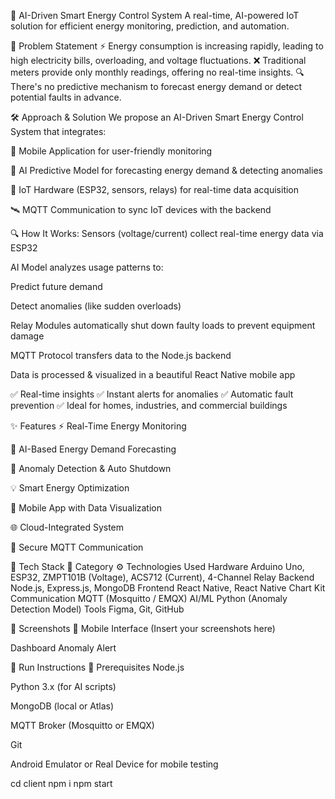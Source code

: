 🚀 AI-Driven Smart Energy Control System
A real-time, AI-powered IoT solution for efficient energy monitoring, prediction, and automation.

🧠 Problem Statement
⚡ Energy consumption is increasing rapidly, leading to high electricity bills, overloading, and voltage fluctuations.
❌ Traditional meters provide only monthly readings, offering no real-time insights.
🔍 There's no predictive mechanism to forecast energy demand or detect potential faults in advance.

🛠️ Approach & Solution
We propose an AI-Driven Smart Energy Control System that integrates:

📱 Mobile Application for user-friendly monitoring

🧠 AI Predictive Model for forecasting energy demand & detecting anomalies

🔌 IoT Hardware (ESP32, sensors, relays) for real-time data acquisition

🛰️ MQTT Communication to sync IoT devices with the backend

🔍 How It Works:
Sensors (voltage/current) collect real-time energy data via ESP32

AI Model analyzes usage patterns to:

Predict future demand

Detect anomalies (like sudden overloads)

Relay Modules automatically shut down faulty loads to prevent equipment damage

MQTT Protocol transfers data to the Node.js backend

Data is processed & visualized in a beautiful React Native mobile app

✅ Real-time insights
✅ Instant alerts for anomalies
✅ Automatic fault prevention
✅ Ideal for homes, industries, and commercial buildings

✨ Features
⚡ Real-Time Energy Monitoring

🤖 AI-Based Energy Demand Forecasting

🚨 Anomaly Detection & Auto Shutdown

💡 Smart Energy Optimization

📲 Mobile App with Data Visualization

🌐 Cloud-Integrated System

🔐 Secure MQTT Communication

🧰 Tech Stack
🔧 Category	⚙️ Technologies Used
Hardware	Arduino Uno, ESP32, ZMPT101B (Voltage), ACS712 (Current), 4-Channel Relay
Backend	Node.js, Express.js, MongoDB
Frontend	React Native, React Native Chart Kit
Communication	MQTT (Mosquitto / EMQX)
AI/ML	Python (Anomaly Detection Model)
Tools	Figma, Git, GitHub

📸 Screenshots
📲 Mobile Interface
(Insert your screenshots here)

Dashboard	Anomaly Alert

🧪 Run Instructions
🔧 Prerequisites
Node.js

Python 3.x (for AI scripts)

MongoDB (local or Atlas)

MQTT Broker (Mosquitto or EMQX)

Git

Android Emulator or Real Device for mobile testing

cd client 
npm i
npm start
